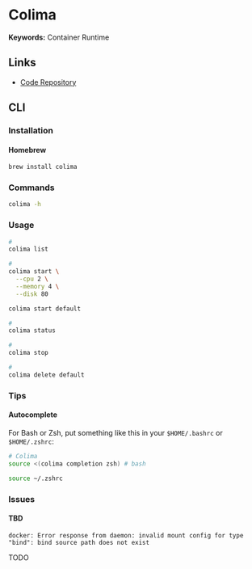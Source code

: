 # Colima

**Keywords:** Container Runtime

## Links

- [Code Repository](https://github.com/abiosoft/colima)

## CLI

### Installation

#### Homebrew

```sh
brew install colima
```

### Commands

```sh
colima -h
```

### Usage

```sh
#
colima list

#
colima start \
  --cpu 2 \
  --memory 4 \
  --disk 80

colima start default

#
colima status

#
colima stop

#
colima delete default
```

<!--
kubernetes
nerdctl
ssh
ssh-config
template
-->

### Tips

#### Autocomplete

For Bash or Zsh, put something like this in your `$HOME/.bashrc` or `$HOME/.zshrc`:

```sh
# Colima
source <(colima completion zsh) # bash
```

```sh
source ~/.zshrc
```

### Issues

#### TBD

```log
docker: Error response from daemon: invalid mount config for type "bind": bind source path does not exist
```

<!--
https://github.com/abiosoft/colima/issues/406
-->

TODO
